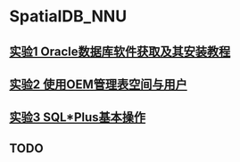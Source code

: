 # SpatialDB_NNU

## [实验1 Oracle数据库软件获取及其安装教程](https://github.com/solidjerryc/SpatialDB_NNU/tree/master/Ex.1 "实验1")

## [实验2 使用OEM管理表空间与用户](https://github.com/solidjerryc/SpatialDB_NNU/tree/master/Ex.2 "实验2")

## [实验3  SQL\*Plus基本操作](https://github.com/solidjerryc/SpatialDB_NNU/tree/master/Ex.3 "实验3")

## TODO
